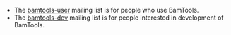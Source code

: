 * The [bamtools-user](http://groups.google.com/group/bamtools-user) mailing list is for people who use BamTools.
* The [bamtools-dev](http://groups.google.com/group/bamtools-dev) mailing list is for people interested in development of BamTools.
